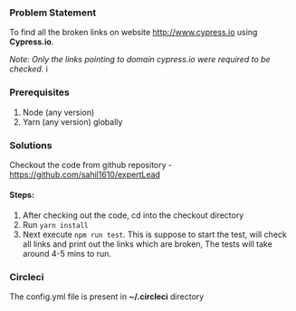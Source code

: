 ### Problem Statement
To find all the broken links on website http://www.cypress.io using **Cypress.io**.

*Note: Only the links pointing to domain cypress.io were required to be checked.*
i
### Prerequisites
1. Node (any version)
2. Yarn (any version) globally

### Solutions
Checkout the code from github repository - https://github.com/sahil1610/expertLead 
#### Steps:
1. After checking out the code, cd into the checkout directory
2. Run `yarn install`
3. Next execute `npm run test`. This is suppose to start the test, will check all links and print out the links which are broken, The tests will take around 4-5 mins to run.

### Circleci
The config.yml file is present in **~/.circleci** directory
